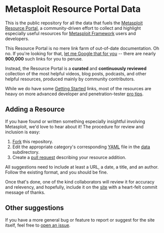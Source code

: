 # Metasploit Resource Portal Data

This is the public repository for all the data that fuels the
[Metasploit Resource Portal][site], a community-driven effort
to collect and highlight especially useful resources for [Metasploit
Framework][framework] users and developers.

This Resource Portal is no mere link farm of out-of-date documentation.
Oh no. If you're looking for that, [let me Google that for you][lmgtfy]
-- there are nearly **900,000** such links for you to peruse.

Instead, the Resource Portal is a **curated** and **continuously
reviewed** collection of the most helpful videos, blog posts, podcasts,
and other helpful resources, produced mainly by community contributors.

While we do have some [Getting Started][getting-started] links, most of
the resources are heavy on more advanced developer and penetration-tester
[pro tips][pro-tips].

## Adding a Resource

If you have found or written something especially insightful involving
Metasploit, we'd love to hear about it! The procedure for review and
inclusion is easy:

1. [Fork] this repository.
1. Edit the appropriate category's corresponding [YAML][psych] file in the [data] subdirectory.
1. Create a [pull request][pulls] describing your resource addition.

All suggestions need to include at least a URL, a date, a title, and an
author. Follow the existing format, and you should be fine.

Once that's done, one of the kind collaborators will review it for
accuracy and relevency, and hopefully, include it on the [site] with a
heart-felt commit message of thanks.

## Other suggestions

If you have a more general bug or feature to report or suggest for the
site itself, feel free to [open an issue][issues].

  [site]: http://resources.metasploit.com
  [framework]: https://github.com/rapid7/metasploit-framework
  [fork]: https://guides.github.com/activities/forking/
  [psych]: https://github.com/tenderlove/psych
  [lmgtfy]: http://lmgtfy.com/?q=metasploit
  [issues]: https://github.com/metasploit/resource-portal-data/issues
  [data]: https://github.com/metasploit/resource-portal-data/blob/master/data
  [getting-started]: https://github.com/metasploit/resource-portal-data/blob/master/data/getting_started.yml
  [pro-tips]: https://github.com/metasploit/resource-portal-data/blob/master/data/pro_tips.yml
  [pulls]: https://github.com/metasploit/resource-portal-data/pulls
